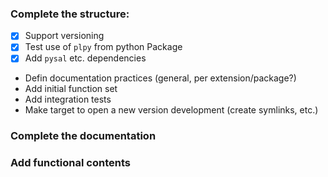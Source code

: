### Complete the structure:

* [x] Support versioning
* [x] Test use of `plpy` from python Package
* [x] Add `pysal` etc. dependencies
* Defin documentation practices (general, per extension/package?)
* Add initial function set
* Add integration tests
* Make target to open a new version development (create symlinks, etc.)

### Complete the documentation

### Add functional contents

